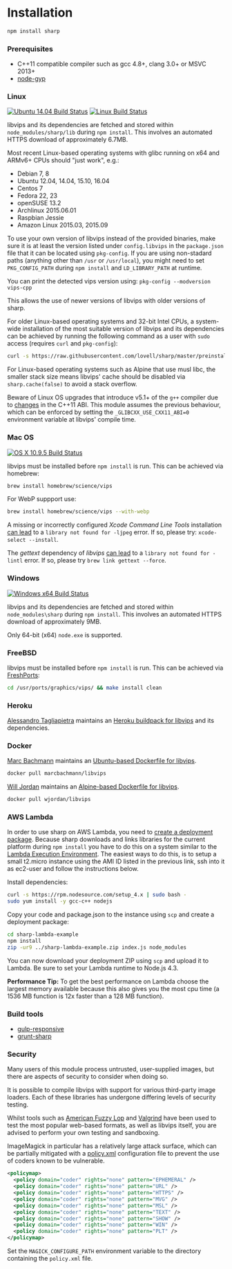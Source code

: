 # Installation

```sh
npm install sharp
```

### Prerequisites

* C++11 compatible compiler such as gcc 4.8+, clang 3.0+ or MSVC 2013+
* [node-gyp](https://github.com/TooTallNate/node-gyp#installation)

### Linux

[![Ubuntu 14.04 Build Status](https://travis-ci.org/lovell/sharp.png?branch=master)](https://travis-ci.org/lovell/sharp)
[![Linux Build Status](https://circleci.com/gh/lovell/sharp.svg?style=svg&circle-token=6cb6d1d287a51af83722b19ed8885377fbc85e5c)](https://circleci.com/gh/lovell/sharp)

libvips and its dependencies are fetched and stored within `node_modules/sharp/lib` during `npm install`.
This involves an automated HTTPS download of approximately 6.7MB.

Most recent Linux-based operating systems with glibc running on x64 and ARMv6+ CPUs should "just work", e.g.:

* Debian 7, 8
* Ubuntu 12.04, 14.04, 15.10, 16.04
* Centos 7
* Fedora 22, 23
* openSUSE 13.2
* Archlinux 2015.06.01
* Raspbian Jessie
* Amazon Linux 2015.03, 2015.09

To use your own version of libvips instead of the provided binaries, make sure it is
at least the version listed under `config.libvips` in the `package.json` file that it
can be located using `pkg-config`. If you are using non-stadard paths (anything other
than `/usr` or `/usr/local`), you might need to set `PKG_CONFIG_PATH` during `npm install`
and `LD_LIBRARY_PATH` at runtime.

You can print the detected vips version using: `pkg-config --modversion vips-cpp`

This allows the use of newer versions of libvips with older versions of sharp.

For older Linux-based operating systems and 32-bit Intel CPUs,
a system-wide installation of the most suitable version of
libvips and its dependencies can be achieved by running
the following command as a user with `sudo` access
(requires `curl` and `pkg-config`):

```sh
curl -s https://raw.githubusercontent.com/lovell/sharp/master/preinstall.sh | sudo bash -
```

For Linux-based operating systems such as Alpine that use musl libc,
the smaller stack size means libvips' cache should be disabled
via `sharp.cache(false)` to avoid a stack overflow.

Beware of Linux OS upgrades that introduce v5.1+ of the `g++` compiler due to
[changes](https://gcc.gnu.org/onlinedocs/libstdc++/manual/using_dual_abi.html)
in the C++11 ABI.
This module assumes the previous behaviour, which can be enforced by setting the
`_GLIBCXX_USE_CXX11_ABI=0` environment variable at libvips' compile time.

### Mac OS

[![OS X 10.9.5 Build Status](https://travis-ci.org/lovell/sharp.png?branch=master)](https://travis-ci.org/lovell/sharp)

libvips must be installed before `npm install` is run.
This can be achieved via homebrew:

```sh
brew install homebrew/science/vips
```

For WebP suppport use:

```sh
brew install homebrew/science/vips --with-webp
```

A missing or incorrectly configured _Xcode Command Line Tools_ installation
[can lead](https://github.com/lovell/sharp/issues/80) to a
`library not found for -ljpeg` error.
If so, please try: `xcode-select --install`.

The _gettext_ dependency of _libvips_
[can lead](https://github.com/lovell/sharp/issues/9)
to a `library not found for -lintl` error.
If so, please try `brew link gettext --force`.

### Windows

[![Windows x64 Build Status](https://ci.appveyor.com/api/projects/status/pgtul704nkhhg6sg)](https://ci.appveyor.com/project/lovell/sharp)

libvips and its dependencies are fetched and stored within `node_modules\sharp` during `npm install`.
This involves an automated HTTPS download of approximately 9MB.

Only 64-bit (x64) `node.exe` is supported.

### FreeBSD

libvips must be installed before `npm install` is run.
This can be achieved via [FreshPorts](https://www.freshports.org/graphics/vips/):

```sh
cd /usr/ports/graphics/vips/ && make install clean
```

### Heroku

[Alessandro Tagliapietra](https://github.com/alex88) maintains an
[Heroku buildpack for libvips](https://github.com/alex88/heroku-buildpack-vips)
and its dependencies.

### Docker

[Marc Bachmann](https://github.com/marcbachmann) maintains an
[Ubuntu-based Dockerfile for libvips](https://github.com/marcbachmann/dockerfile-libvips).

```sh
docker pull marcbachmann/libvips
```

[Will Jordan](https://github.com/wjordan) maintains an
[Alpine-based Dockerfile for libvips](https://github.com/wjordan/dockerfile-libvips).

```sh
docker pull wjordan/libvips
```

### AWS Lambda

In order to use sharp on AWS Lambda, you need to [create a deployment package](http://docs.aws.amazon.com/lambda/latest/dg/nodejs-create-deployment-pkg.html). Because sharp
downloads and links libraries for the current platform during `npm install` you have to
do this on a system similar to the [Lambda Execution Environment](http://docs.aws.amazon.com/lambda/latest/dg/current-supported-versions.html). The easiest ways to do this, is to setup a
small t2.micro instance using the AMI ID listed in the previous link, ssh into it as ec2-user
and follow the instructions below.

Install dependencies:

```sh
curl -s https://rpm.nodesource.com/setup_4.x | sudo bash -
sudo yum install -y gcc-c++ nodejs
```

Copy your code and package.json to the instance using `scp` and create a deployment package:

```sh
cd sharp-lambda-example
npm install
zip -ur9 ../sharp-lambda-example.zip index.js node_modules
```

You can now download your deployment ZIP using `scp` and upload it to Lambda. Be sure to set your Lambda runtime to Node.js 4.3.

**Performance Tip:** To get the best performance on Lambda choose the largest memory available because this also gives you the most cpu time (a 1536 MB function is 12x faster than a 128 MB function).

### Build tools

* [gulp-responsive](https://www.npmjs.com/package/gulp-responsive)
* [grunt-sharp](https://www.npmjs.com/package/grunt-sharp)

### Security

Many users of this module process untrusted, user-supplied images,
but there are aspects of security to consider when doing so.

It is possible to compile libvips with support for various third-party image loaders.
Each of these libraries has undergone differing levels of security testing.

Whilst tools such as [American Fuzzy Lop](http://lcamtuf.coredump.cx/afl/)
and [Valgrind](http://valgrind.org/) have been used to test
the most popular web-based formats, as well as libvips itself,
you are advised to perform your own testing and sandboxing.

ImageMagick in particular has a relatively large attack surface,
which can be partially mitigated with a
[policy.xml](http://www.imagemagick.org/script/resources.php)
configuration file to prevent the use of coders known to be vulnerable.

```xml
<policymap>
  <policy domain="coder" rights="none" pattern="EPHEMERAL" />
  <policy domain="coder" rights="none" pattern="URL" />
  <policy domain="coder" rights="none" pattern="HTTPS" />
  <policy domain="coder" rights="none" pattern="MVG" />
  <policy domain="coder" rights="none" pattern="MSL" />
  <policy domain="coder" rights="none" pattern="TEXT" />
  <policy domain="coder" rights="none" pattern="SHOW" />
  <policy domain="coder" rights="none" pattern="WIN" />
  <policy domain="coder" rights="none" pattern="PLT" />
</policymap>
```

Set the `MAGICK_CONFIGURE_PATH` environment variable
to the directory containing the `policy.xml` file.
